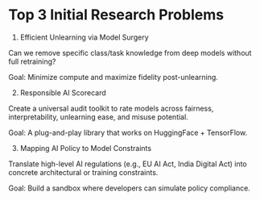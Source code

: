 # Top 3 Initial Research Problems

1. Efficient Unlearning via Model Surgery

Can we remove specific class/task knowledge from deep models without full retraining?

Goal: Minimize compute and maximize fidelity post-unlearning.

2. Responsible AI Scorecard

Create a universal audit toolkit to rate models across fairness, interpretability, unlearning ease, and misuse potential.

Goal: A plug-and-play library that works on HuggingFace + TensorFlow.

3. Mapping AI Policy to Model Constraints

Translate high-level AI regulations (e.g., EU AI Act, India Digital Act) into concrete architectural or training constraints.

Goal: Build a sandbox where developers can simulate policy compliance.
